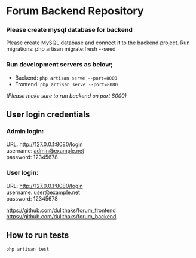 # Forum Backend Repository 


### Please create mysql database for backend
Please create MySQL database and connect it to the backend project.
Run migrations: php artisan migrate:fresh --seed


### Run development servers as below;
- Backend: `php artisan serve --port=8000`
- Frontend: `php artisan serve --port=8080`

*(Please make sure to run backend on port 8000)*

## User login credentials

### Admin login:
URL: http://127.0.0.1:8080/login \
username: admin@example.net \
password: 12345678

### User login:
URL: http://127.0.0.1:8080/login \
username: user@example.net \
password: 12345678

https://github.com/dulithaks/forum_frontend
https://github.com/dulithaks/forum_backend

## How to run tests
`php artisan test`
